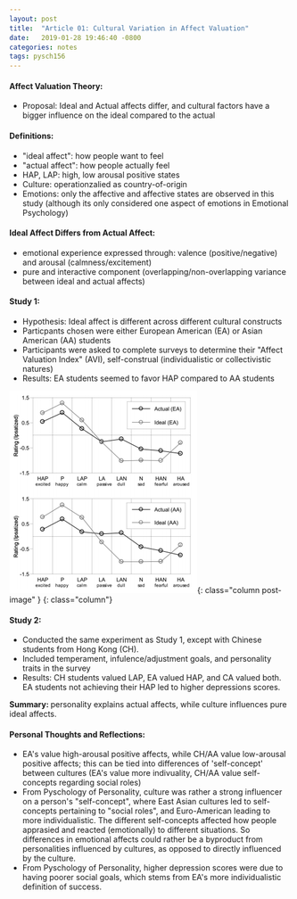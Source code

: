 ```yaml
---
layout: post
title:  "Article 01: Cultural Variation in Affect Valuation"
date:   2019-01-28 19:46:40 -0800
categories: notes
tags: pysch156
---
```


#### Affect Valuation Theory:

- Proposal: Ideal and Actual affects differ, and cultural factors have a bigger influence on the ideal compared to the actual

#### Definitions:

- "ideal affect": how people want to feel  
- "actual affect": how people actually feel
- HAP, LAP: high, low arousal positive states
- Culture: operationzalied as country-of-origin
- Emotions: only the affective and affective states are observed in this study (although its only considered one aspect of emotions in Emotional Psychology)

#### Ideal Affect Differs from Actual Affect:

- emotional experience expressed through: valence (positive/negative) and arousal (calmness/excitement)
- pure and interactive component (overlapping/non-overlapping variance between ideal and actual affects)

#### Study 1:

- Hypothesis: Ideal affect is different across different cultural constructs
- Particpants chosen were either European American (EA) or Asian American (AA) students
- Participants were asked to complete surveys to determine their "Affect Valuation Index" (AVI), self-construal (individualistic or collectivistic natures)
- Results: EA students seemed to favor HAP compared to AA students

![study-1-graph](/assets/images/psych156-article1-graph1.png){: class="column post-image" }
{: class="column"}

#### Study 2:

- Conducted the same experiment as Study 1, except with Chinese students from Hong Kong (CH).
- Included temperament, infulence/adjustment goals, and personality traits in the survey
- Results: CH students valued LAP, EA valued HAP, and CA valued both.  EA students not achieving their HAP led to higher depressions scores.

<b> Summary: </b> personality explains actual affects, while culture influences pure ideal affects.

#### Personal Thoughts and Reflections:

- EA's value high-arousal positive affects, while CH/AA value low-arousal positive affects; this can be tied into differences of 'self-concept' between cultures (EA's value more indivuality, CH/AA value self-concepts regarding social roles)
- From Pyschology of Personality, culture was rather a strong influencer on a person's "self-concept", where East Asian cultures led to self-concepts pertaining to "social roles", and Euro-American leading to more individualistic.  The different self-concepts affected how people apprasied and reacted (emotionally) to different situations.  So differences in emotional affects could rather be a byproduct from personalities influenced by cultures, as opposed to directly influenced by the culture.
- From Pyschology of Personality, higher depression scores were due to having poorer social goals, which stems from EA's more individualistic definition of success.